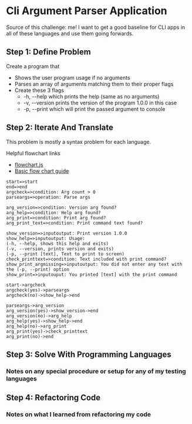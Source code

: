 # Cli Argument Parser Application

Source of this challenge: me! I want to get a good baseline for
CLI apps in all of these languages and use them going forwards.

## Step 1: Define Problem

Create a program that

* Shows the user program usage if no arguments
* Parses an array of arguments matching them to their proper flags
* Create these 3 flags
  * -h, --help which prints the help (same as no arguments)
  * -v, --version prints the version of the program 1.0.0 in this case
  * -p, --print which will print the passed argument to console

## Step 2: Iterate And Translate

This problem is mostly a syntax problem for each language.

Helpful flowchart links

* [flowchart.js](https://github.com/adrai/flowchart.js)
* [Basic flow chart guide](https://creately.com/blog/diagrams/flowchart-guide-flowchart-tutorial/)

```flowchart
start=>start
end=>end
argcheck=>condition: Arg count > 0
parseargs=>operation: Parse args

arg_version=>condition: Version arg found?
arg_help=>condition: Help arg found?
arg_print=>condition: Print arg found?
arg_print_text=>condition: Print command text found?

show_version=>inputoutput: Print version 1.0.0
show_help=>inputoutput: Usage:
(-h, --help, shows this help and exits)
(-v, --version, prints version and exits)
(-p, --print [text], Text to print to screen)
check_printtext=>condition: Text included with print command?
show_print_argmissing=>inputoutput: You did not enter any text with the (-p, --print) option
show_print=>inputouput: You printed [text] with the print command

start->argcheck
argcheck(yes)->parseargs
argcheck(no)->show_help->end

parseargs->arg_version
arg_version(yes)->show_version->end
arg_version(no)->arg_help
arg_help(yes)->show_help->end
arg_help(no)->arg_print
arg_print(yes)->check_printtext
arg_print(no)->end
```

## Step 3: Solve With Programming Languages

### Notes on any special procedure or setup for any of my testing languages

## Step 4: Refactoring Code

### Notes on what I learned from refactoring my code

